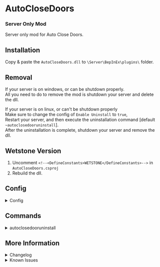 # AutoCloseDoors
### Server Only Mod
Server only mod for Auto Close Doors.

## Installation
Copy & paste the `AutoCloseDoors.dll` to `\Server\BepInEx\plugins\` folder.

## Removal
If your server is on windows, or can be shutdown properly.\
All you need to do to remove the mod is shutdown your server and delete the dll.

If your server is on linux, or can't be shutdown properly\
Make sure to change the config of `Enable Uninstall` to `true`,\
Restart your server, and then execute the uninstallation command [default `~autoclosedooruninstall`].\
After the uninstallation is complete, shutdown your server and remove the dll.

## Wetstone Version
1. Uncomment `<!--<DefineConstants>WETSTONE</DefineConstants>-->` in `AutoCloseDoors.csproj`
2. Rebuild the dll.

## Config
<details>
<summary>Config</summary>

- `Enable Auto Close Doors` [default `true`]\
Switch on/off auto close for doors.
- `Auto Close Timer` [default `2.0`]\
How many second(s) to wait before door is automatically closed.
- `Enable Uninstall` [default `false`]\
Do not enable for better performance on server.\
This uninstallation method is only required on servers that can't shutdown properly, like VRising on Linux Wine.\
On Windows, servers can be shutdown properly, and all doors is by default reverted back to normal on server shutdown.
- `Uninstall Command` [default `~autoclosedooruninstall`]\
Chat command to uninstall mod. Only work if "Enable Uninstall" is set to true & the user is an Admin (adminauth).

</details>

## Commands

<details>
<summary>autoclosedooruninstall</summary>

`autoclosedooruninstall`\
Revert all doors in the game world to not close automatically.

</details>

## More Information
<details>
<summary>Changelog</summary>

`1.0.2`
- Fixed issue with servants causing door to be stuck.

`1.0.1`
- Now properly initialize config when reloaded with wetstone.

`1.0.0`
- Initial Release

</details>

<details>
<summary>Known Issues</summary>

### General
- When doors are built for the first time, the user will need to open the door twice for the door to open.

</details>